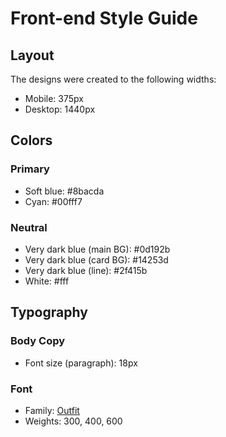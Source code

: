 # Front-end Style Guide

## Layout

The designs were created to the following widths:

- Mobile: 375px
- Desktop: 1440px

## Colors

### Primary

- Soft blue: #8bacda
- Cyan: #00fff7

### Neutral

- Very dark blue (main BG): #0d192b
- Very dark blue (card BG): #14253d
- Very dark blue (line): #2f415b
- White: #fff

## Typography

### Body Copy

- Font size (paragraph): 18px

### Font

- Family: [Outfit](https://fonts.google.com/specimen/Outfit)
- Weights: 300, 400, 600
